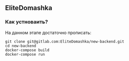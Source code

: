 ## EliteDomashka

### Как устноваить?
На данном этапе достаточно прописать:
```
git clone git@gitlab.com:EliteDomashka/new-backend.git 
cd new-backend
docker-compose build 
docker-compose run
```

